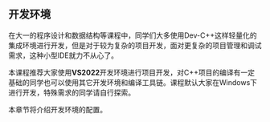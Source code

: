 ## 开发环境

在大一的程序设计和数据结构等课程中，同学们大多使用Dev-C++这样轻量化的集成环境进行开发，但是对于较为复杂的项目开发，面对更复杂的项目管理和调试需求，这种小型IDE就力不从心了。

本课程推荐大家使用**VS2022**开发环境进行项目开发，对C++项目的编译有一定基础的同学也可以使用其它开发环境和编译工具链。课程默认大家在Windows下进行开发，特殊需求的同学请自行探索。

本章节将介绍开发环境的配置。